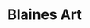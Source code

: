 ---
title: "Blaines Art"
address: "1025 Photo Ave"
city: "Anchorage"
state: "Alaska"
country: "United States"
phone: "907-561-5344"
website: "blainesart.com"
weburl: "http://blainesart.com/"
ecommerce: false
type: "stores"
---
